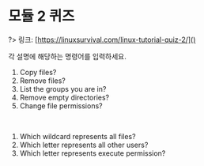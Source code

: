 # 모듈 2 퀴즈

?> 링크: [https://linuxsurvival.com/linux-tutorial-quiz-2/]()

각 설명에 해당하는 명령어를 입력하세요.

1. Copy files?
2. Remove files?
3. List the groups you are in?
4. Remove empty directories?
5. Change file permissions?


<br>

1. Which wildcard represents all files?	
2. Which letter represents all other users?	
3. Which letter represents execute permission?
